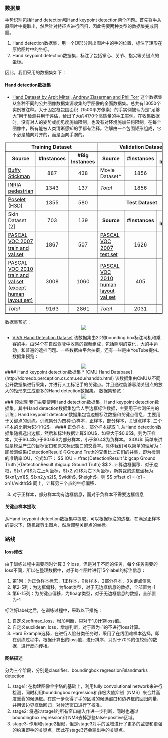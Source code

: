 ### 数据集
手势识别包括Hand detection和Hand keypoint detection两个问题。首先将手从原图片中提取出，然后针对特征点进行回归，因此需要两种类型的数据集完成问题。
1. Hand detection数据集，用一个矩形分割出图片中的手的位置，标注了矩形在原始图片中的坐标。
2. Hand keypoint detection数据集，标注了包括掌心、关节、指尖等关键点的坐标。

因此，我们采用的数据集如下：
#### Hand detection数据集
* [Hand Dataset by Arpit Mittal, Andrew Zisserman and Phil Torr](http://www.robots.ox.ac.uk/~vgg/data/hands/)
这个数据集从各种不同的公共图像数据集源收集的手图像的全面数据集。总共有13050个实例被注释。大于固定框包围面积（1500平方像素）的手实例被认为是“足够大”用于检测并用于评估，给出了大约4170个高质量的手工实例。在收集数据时，没有对人的姿势或能见度施加限制，也没有对环境施加任何限制。在每个图像中，所有能被人类清晰感知的手都有注释。注解由一个包围矩形组成，它不必是轴向对齐的，而是面向手腕的。

<table border="1" cellpadding="2" cellspacing="0" width="80%">
<tbody>
  <tr>
    <td colspan="3" align="center">
      <b>Training Dataset</b>
    </td>
    <td colspan="3" align="center">
      <b>Validation Dataset</b>
    </td>
  </tr>
  <tr>
    <td align="center">
      <b>Source</b>
    </td>
    <td align="center">
      <b>#Instances</b>
    </td>
    <td align="center">
      <b>#Big Instances</b>
    </td>
    <td align="center">
      <b>Source</b>
    </td>
    <td align="center">
      <b>#Instances</b>
    </td>
    <td align="center">
      <b>#Big Instances</b>
    </td>
  </tr>
  <tr>
    <td>
      <a href="http://www.robots.ox.ac.uk/~vgg/data/stickmen/index.html">
        <font color="black">Buffy Stickman</font></a>
    </td>
    <td align="center">887</td>
    <td align="center">438</td>
    <td>Movie Dataset*</td>
    <td align="center">1856</td>
    <td align="center">649</td></tr>
  <tr>
    <td>
      <a href="http://pascal.inrialpes.fr/data/human/">
        <font color="black">INRIA pedestrian</font></a>
    </td>
    <td align="center">1343</td>
    <td align="center">137</td>
    <td>
      <i>Total</i>
    </td>
    <td align="center">1856</td>
    <td align="center">649</td></tr>
  <tr>
    <td>
      <a href="http://www.eecs.berkeley.edu/~lbourdev/poselets/">
        <font color="black">Poselet (H3D)</font></a>
    </td>
    <td align="center">1355</td>
    <td align="center">580</td>
    <td colspan="3" align="center">
      <b>Test Dataset</b>
    </td>
  </tr>
  <tr>
    <td>Skin Dataset [2]</td>
    <td align="center">703</td>
    <td align="center">139</td>
    <td align="center">
      <b>Source</b>
    </td>
    <td align="center">
      <b>#Instances</b>
    </td>
    <td align="center">
      <b>#Big Instances</b>
    </td>
  </tr>
  <tr>
    <td>
      <a href="http://pascallin.ecs.soton.ac.uk/challenges/VOC/voc2007/">
        <font color="black">PASCAL VOC 2007 train and val set
          <font></font></font>
      </a>
    </td>
    <td align="center">1867</td>
    <td align="center">507</td>
    <td>
      <a href="http://pascallin.ecs.soton.ac.uk/challenges/VOC/voc2007/">
        <font color="black">PASCAL VOC 2007 test set</font></a>
    </td>
    <td align="center">1626</td>
    <td align="center">562</td></tr>
  <tr>
    <td width="28%">
      <a href="http://pascallin.ecs.soton.ac.uk/challenges/VOC/voc2010/">
        <font color="black">PASCAL VOC 2010 train and val set (except human layout set)</font></a>
    </td>
    <td align="center">3008</td>
    <td align="center">1060</td>
    <td width="20%">
      <a href="http://pascallin.ecs.soton.ac.uk/challenges/VOC/voc2010/">
        <font color="black">PASCAL VOC 2010 human layout val set</font></a>
    </td>
    <td align="center">405</td>
    <td align="center">98</td></tr>
  <tr>
    <td>
      <i>Total</i>
    </td>
    <td align="center">9163</td>
    <td align="center">2861</td>
    <td>
      <i>Total</i>
    </td>
    <td align="center">2031</td>
    <td align="center">660</td></tr>
</tbody>
</table>
数据集预览：
<div align="center">
    <img src="http://omoitwcai.bkt.clouddn.com/2017-12-21-Picture_1.png">
</div>  

* [VIVA Hand Detection Dataset](http://cvrr.ucsd.edu/vivachallenge/index.php/hands/hand-detection/)
该数据集由2D的bounding box标注司机和乘客的手。由54个在自然驾驶中收集的视频组成，包括照明的变化，大的手运动，和普遍的遮挡问题。一些数据由平台拍摄，还有一些是由YouTube提供。
数据集预览：
<div align="center">
    <img src="http://omoitwcai.bkt.clouddn.com/2017-12-21-example-1024x576.png">
</div>
#### Hand keypoint detection数据集
* [CMU Hand Database](http://domedb.perception.cs.cmu.edu/handdb.html)
该数据集由CMU从不同公开数据集进行采集，并进行人工标记手的关键点。并且通过能够容纳关键点的放大的矩形来生成更多的Hand detection数据集。
数据集预览：
<div align="center">
    <img src="http://omoitwcai.bkt.clouddn.com/2017-12-21-fig_hand_manual-1.jpg">
</div>
### 预处理
我们主要使用Hand detection数据集，Hand keypoint detection数据集。其中Hand detection数据集包含人手边框标注数据，主要用于检测任务的训练；Hand keypoint detection数据集包含边框标注数据和关键点信息，主要用于关键点的训练。训练集分为四种:负样本，正样本，部分样本，关键点样本. 三个样本的比例为$3:1:1:2$。
#### 正负样本，部分样本提取
1. 从Hand detection数据集随机选出边框，然后和标注数据计算$IOU$，如果大于$0.65$，则为正样本，大于$0.4$小于$0.65$为部分样本，小于$0.4$为负样本。
$IOU$: 简单来讲就是模型产生的目标窗口和原来标记窗口的交叠率。具体我们可以简单的理解为： 即检测结果(DetectionResult)与Ground Truth的交集比上它们的并集，即为检测的准确率IOU，公式如下：
$$ IOU = \frac{DetectionResult \bigcap Ground Truth }{DetectionResult \bigcup Ground Truth} $$
2. 计算边框偏移．对于边框，$(x1,y1)$为左上角坐标，$(x2,y2)$为右下角坐标，新剪裁的边框坐标为
$(xn1,yn1)$, $(xn2,yn2)$, $width$, $height$。则 
$$ offset x1 = (x1 - xn1)/width$$
同上，计算另三个点的坐标偏移．

3. 对于正样本，部分样本均有边框信息，而对于负样本不需要边框信息

#### 关键点样本提取
从Hand keypoint detection数据集中提取，可以根据标注的边框，在满足正样本的要求下，随机裁剪出图片，然后调整关键点的坐标。

### 路线
#### loss修改
由于训练过程中需要同时计算３个loss，但是对于不同的任务，每个任务需要的loss不同，所以在整理数据中，对于每个图片进行15个label的标注信息：
1. 第1列：为正负样本标志，1正样本，0负样本，2部分样本，3关键点信息
2. 第2-5列：为边框偏移，为float类型，对于无边框信息的数据，全部置为-1
3. 第6-15列：为关键点偏移，为floagt类型，对于无边框信息的数据，全部置为-1

标注好label之后，在训练过程中，采取以下措施：
1. 自定义softmax_loss，增加判断，只对于1,0计算loss值。
2. 自定义euclidean_loss，增加判断，对于置为-1的不进行loss计算。
3. Hard Example选择，在进行人脸分类任务时，采用了在线困难样本选择，即在训练过程中，根据计算出的loss值，进行排序，只对于70%的值较低的数据，进行反向传播。

#### 网络描述
分为三个阶段，分别是classifier、boundingbox regression和landmarks detection
1. stage1: 在构建图像金字塔的基础上，利用fully convolutional network来进行检测，同时利用boundingbox regression和非极大值抑制（NMS）来合并高度重叠的候选框。在这一步获得了手的区域的候选窗口和边界框的回归向量，并用该边界框做回归，对候选窗口进行了校准。
2. stage2: 将通过stage1的所有窗口输入作进一步判断，同时也通过boundingbox regression和 NMS去掉那些false-positive区域。
3. stage3: 作用和stage2相似，但是stage3对手的区域进行了更多的监督和更强的约束即手的关键点，因此在stage3还会输出手的关键点。
